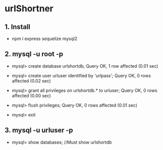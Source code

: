 # urlShortner

## 1. Install

- npm i express sequelize mysql2


## 2. mysql -u root -p  

- mysql> create database urlshortdb;
Query OK, 1 row affected (0.01 sec)

- mysql> create user urluser identified by 'urlpass';
Query OK, 0 rows affected (0.02 sec)

- mysql> grant all privileges on urlshortdb.* to urluser;
Query OK, 0 rows affected (0.00 sec)

- mysql> flush privileges;
Query OK, 0 rows affected (0.01 sec)

- mysql> exit

##  3. mysql -u urluser -p

- mysql> show databases; //Must show urlshortdb
